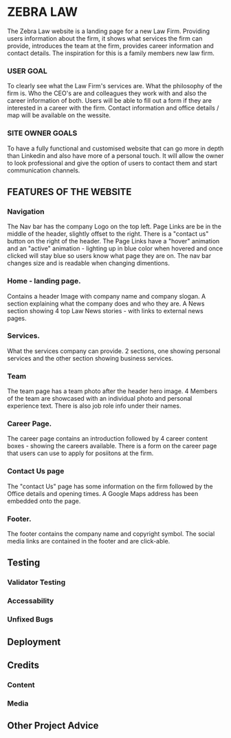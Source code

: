 # ZEBRA LAW   

The Zebra Law website is a landing page for a new Law Firm.
Providing users information about the firm, it shows what services the firm can provide, introduces the team at the firm, provides career information and contact details.
The inspiration for this is a family members new law firm.

### USER GOAL
To clearly see what the Law Firm's services are.
What the philosophy of the firm is.
Who the CEO's are and colleagues they work with and also the career information of both.
Users will be able to fill out a form if they are interested in a career with the firm.
Contact information and office details / map will be available on the wessite.

### SITE OWNER GOALS
To have a fully functional and customised website that can go more in depth than Linkedin and also have more of a personal touch.
It will allow the owner to look professional and give the option of users to contact them and start communication channels.

## FEATURES OF THE WEBSITE

### Navigation

The Nav bar has the company Logo on the top left.
Page Links are be in the middle of the header, slightly offset to the right.
There is a "contact us" button on the right of the header.
The Page Links have a "hover" animation and an "active" animation - lighting up in blue color when hovered and once clicked will stay blue so users know what page they are on.
The nav bar changes size and is readable when changing dimentions.

### Home - landing page.

Contains a header Image with company name and company slogan.
A section explaining what the company does and who they are.
A News section showing 4 top Law News stories - with links to external news pages.

### Services. 

What the services company can provide.
2 sections, one showing personal services and the other section showing business services. 

### Team

The team page has a team photo after the header hero image.
4 Members of the team are showcased with an individual photo and personal experience text.
There is also job role info under their names.

### Career Page. 

The career page contains an introduction followed by 4 career content boxes - showing the careers available.
There is a form on the career page that users can use to apply for posiitons at the firm.

### Contact Us page 

The "contact Us" page has some information on the firm followed by the Office details and opening times.
A Google Maps address has been embedded onto the page.

### Footer.

The footer contains the company name and copyright symbol.
The social media links are contained in the footer and are click-able.

## Testing

### Validator Testing

### Accessability 

### Unfixed Bugs

## Deployment

## Credits

### Content

### Media

## Other Project Advice
